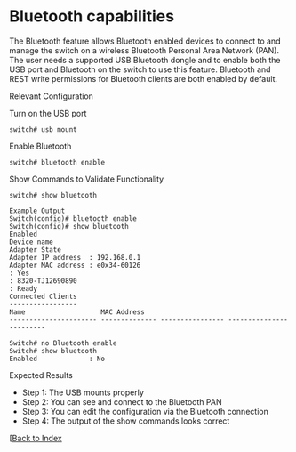 # Bluetooth capabilities 

The Bluetooth feature allows Bluetooth enabled devices to connect to and manage the switch on a wireless Bluetooth Personal Area Network (PAN). The user needs a supported USB Bluetooth dongle and to enable both the USB port and Bluetooth on the switch to use this feature. Bluetooth and REST write permissions for Bluetooth clients are both enabled by default. 

Relevant Configuration 

Turn on the USB port 

```
switch# usb mount
```

Enable Bluetooth 

```
switch# bluetooth enable
```

Show Commands to Validate Functionality 

```
switch# show bluetooth

Example Output 
Switch(config)# bluetooth enable
Switch(config)# show bluetooth
Enabled
Device name
Adapter State
Adapter IP address  : 192.168.0.1
Adapter MAC address : e0x34-60126
: Yes
: 8320-TJ12690890
: Ready
Connected Clients
-----------------
Name                   MAC Address
---------------------- -------------- ---------------- ------------------------

Switch# no Bluetooth enable
Switch# show bluetooth
Enabled             : No
```

Expected Results 

* Step 1: The USB mounts properly
* Step 2: You can see and connect to the Bluetooth PAN
* Step 3: You can edit the configuration via the Bluetooth connection 
* Step 4: The output of the show commands looks correct


[[Back to Index](../index.md)